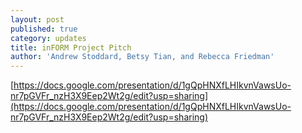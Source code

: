 ```yaml
---
layout: post
published: true
category: updates
title: inFORM Project Pitch
author: 'Andrew Stoddard, Betsy Tian, and Rebecca Friedman'
---
```

[https://docs.google.com/presentation/d/1gQpHNXfLHIkvnVawsUo-nr7pGVFr_nzH3X9Eep2Wt2g/edit?usp=sharing](https://docs.google.com/presentation/d/1gQpHNXfLHIkvnVawsUo-nr7pGVFr_nzH3X9Eep2Wt2g/edit?usp=sharing)
